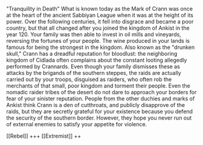 "Tranquility in Death"
What is known today as the Mark of Crann was once at the heart of the ancient Sabbiyan League when it was at the height of its power. Over the following centuries, it fell into disgrace and became a poor country, but that all changed after you joined the kingdom of Ankist in the year 120. Your family was then able to invest in oil mills and vineyards, reversing the fortunes of your people. The wine produced in your lands is famous for being the strongest in the kingdom. Also known as the "drunken skull," Crann has a dreadful reputation for bloodlust: the neighboring kingdom of Cidlada often complains about the constant looting allegedly performed by Crannards. Even though your family dismisses these as attacks by the brigands of the southern steppes, the raids are actually carried out by your troops, disguised as raiders, who often rob the merchants of that small, poor kingdom and torment their people. Even the nomadic raider tribes of the desert do not dare to approach your borders for fear of your sinister reputation. People from the other duchies and marks of Ankist think Crann is a den of cutthroats, and publicly disapprove of the raids, but they are secretly grateful for your existence because you defend the security of the southern border. However, they hope you never run out of external enemies to satisfy your appetite for violence.

[[Rebel]] +++
[[Extremist]] ++